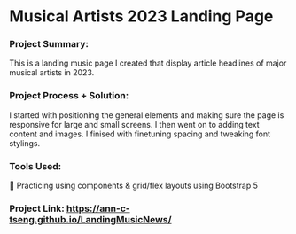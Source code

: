 # Musical Artists 2023 Landing Page

### Project Summary:
This is a landing music page I created that display article headlines of major musical artists in 2023.

### Project Process + Solution:
I started with positioning the general elements and making sure the page is responsive for large and small screens. 
I then went on to adding text content and images. I finised with finetuning spacing and tweaking font stylings.

### Tools Used:
🌟 Practicing using components & grid/flex layouts using Bootstrap 5


### Project Link: https://ann-c-tseng.github.io/LandingMusicNews/

